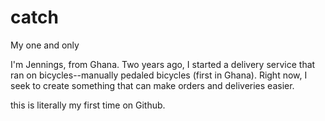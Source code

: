 # catch
My one and only

I'm Jennings, from Ghana. Two years ago, I started a delivery service that ran on bicycles--manually pedaled bicycles (first in Ghana). Right now, I seek to create something that can make orders and deliveries easier.

this is literally my first time on Github.
